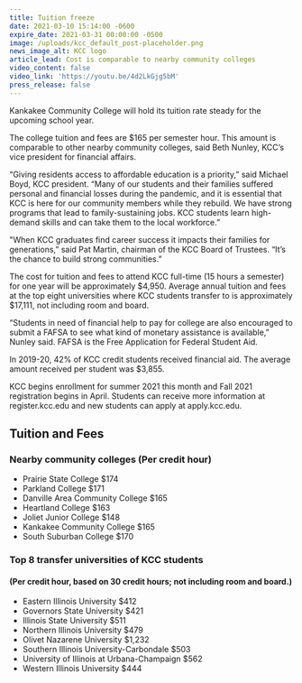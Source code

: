 ```yaml
---
title: Tuition freeze
date: 2021-03-10 15:14:00 -0600
expire_date: 2021-03-31 00:00:00 -0500
image: /uploads/kcc_default_post-placeholder.png
news_image_alt: KCC logo
article_lead: Cost is comparable to nearby community colleges
video_content: false
video_link: 'https://youtu.be/4d2LkGjg5bM'
press_release: false
---
```

Kankakee Community College will hold its tuition rate steady for the upcoming school year.&nbsp;

The college tuition and fees are $165 per semester hour. This amount is comparable to other nearby community colleges, said Beth Nunley, KCC’s vice president for financial affairs.

“Giving residents access to affordable education is a priority,” said Michael Boyd, KCC president. “Many of our students and their families suffered personal and financial losses during the pandemic, and it is essential that KCC is here for our community members while they rebuild. We have strong programs that lead to family-sustaining jobs. KCC students learn high-demand skills and can take them to the local workforce.”

"When KCC graduates find career success it impacts their families for generations,” said Pat Martin, chairman of the KCC Board of Trustees. “It’s the chance to build strong communities.”

The cost for tuition and fees to attend KCC full-time (15 hours a semester) for one year will be approximately $4,950. Average annual tuition and fees at the top eight universities where KCC students transfer to is approximately $17,111, not including room and board.

“Students in need of financial help to pay for college are also encouraged to submit a FAFSA to see what kind of monetary assistance is available,” Nunley said. FAFSA is the Free Application for Federal Student Aid.

In 2019-20, 42% of KCC credit students received financial aid. The average amount received per student was $3,855.

KCC begins enrollment for summer 2021 this month and Fall 2021 registration begins in April. Students can receive more information at register.kcc.edu and new students can apply at apply.kcc.edu.

## **Tuition and Fees&nbsp;**

### **Nearby community colleges (Per credit hour)**

* Prairie State College $174
* Parkland College $171
* Danville Area Community College $165
* Heartland College $163
* Joliet Junior College $148
* Kankakee Community College $165
* South Suburban College $170

### **Top 8 transfer universities of KCC students&nbsp;**

#### **(Per credit hour, based on 30 credit hours; not including room and board.)**

* Eastern Illinois University $412
* Governors State University $421
* Illinois State University $511
* Northern Illinois University $479
* Olivet Nazarene University $1,232
* Southern Illinois University-Carbondale $503
* University of Illinois at Urbana-Champaign $562
* Western Illinois University $444
